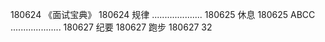 180624  《面试宝典》
180624  规律
....................
180625  休息
180625  ABCC
....................
180627  纪要
180627  跑步
180627  32
